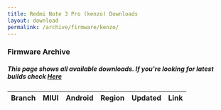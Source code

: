 ```yaml
---
title: Redmi Note 3 Pro (kenzo) Downloads
layout: download
permalink: /archive/firmware/kenzo/
---
```


### Firmware Archive
##### This page shows all available downloads. If you're looking for latest builds check [Here](/firmware/kenzo/)


<div class="table-responsive-md" style="margin-top: 25px;">
<table id="firmware" class="compact table table-striped table-hover table-sm">
    <thead class="thead-dark">
        <tr>
            <th>Branch</th>
            <th>MIUI</th>
            <th>Android</th>
            <th>Region</th>
            <th>Updated</th>
            <th>Link</th>
        </tr>
    </thead>
    <script>loadFirmwareDownloads('kenzo', 'full')</script>
</table>
</div>
